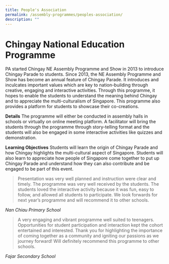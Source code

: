 ```yaml
---
title: People's Association
permalink: /assembly-programmes/peoples-association/
description: ""
---
```

# Chingay National Education Programme

PA started Chingay NE Assembly Programme and Show in 2013 to introduce Chingay Parade to students. Since 2013, the NE Assembly Programme and Show has become an annual feature of Chingay Parade. It introduces and inculcates important values which are key to nation-building through creative, engaging and
interactive activities. Through this programme, it hopes to enable the students to understand the meaning behind Chingay and to appreciate the multi-culturalism of Singapore. This programme also provides a platform for students to showcase their co-creations.

**Details**
The programme will either be conducted in assembly halls in schools or virtually on online meeting platform. A facilitator will bring the students through the programme through story-telling format and the students will also be engaged in some interactive activities like quizzes and demonstration.

**Learning Objectives**
Students will learn the origin of Chingay Parade and how Chingay highlights the multi-cultural aspect of Singapore. Students will also learn to appreciate how people of Singapore come together to put up Chingay Parade and understand how they can also contribute and be engaged to be part of this event.

> Presentation was very well planned and instruction were clear and timely. The programme was very well received by the students. The students loved the interactive activity because it was fun, easy to follow, and allowed all students
to participate. We look forwards for next year’s programme and will recommend it to other schools.

*Nan Chiau Primary School*

> A very engaging and vibrant programme well suited to teenagers. Opportunities for student participation and interaction kept the cohort entertained and interested. Thank you for highlighting the importance of coming together as a community and igniting our passions as we journey forward! Will definitely recommend this programme to other schools.

*Fajar Secondary School*

